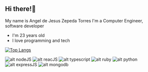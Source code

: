 ## Hi there!🚀
My name is Angel de Jesus Zepeda Torres
I'm a Computer Engineer, software developer

- I'm 23 years old
- I love programming and tech

[![Top Langs](https://github-readme-stats.vercel.app/api/top-langs/?username=angel-zepeda&langs_count=8&layout=compact)](https://github.com/angel-zepeda)

![alt nodeJS](https://www.vectorlogo.zone/logos/nodejs/nodejs-icon.svg)
![alt reacJS](https://www.vectorlogo.zone/logos/reactjs/reactjs-ar21.svg)
![alt typescript](https://www.vectorlogo.zone/logos/typescriptlang/typescriptlang-icon.svg)
![alt ruby](https://www.vectorlogo.zone/logos/ruby-lang/ruby-lang-horizontal.svg)
![alt python](https://www.vectorlogo.zone/logos/python/python-horizontal.svg)
![alt expressJS](https://www.vectorlogo.zone/logos/expressjs/expressjs-ar21.svg)
![alt mongodb](https://www.vectorlogo.zone/logos/mongodb/mongodb-ar21.svg)

